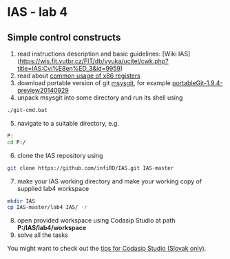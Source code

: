 IAS - lab 4
===========
Simple control constructs
-------------------------

1. read instructions description and basic guidelines: [Wiki IAS] (https://wis.fit.vutbr.cz/FIT/db/vyuka/ucitel/cwk.php?title=IAS:Cvi%E8en%ED_3&id=9959)
2. read about [common usage of x86 registers](http://www.eecg.toronto.edu/~amza/www.mindsec.com/files/x86regs.html)
3. download portable version of git [msysgit](https://github.com/msysgit/msysgit/releases), for example [portableGit-1.9.4-preview20140929](https://github.com/msysgit/msysgit/releases/download/Git-1.9.4-preview20140929/PortableGit-1.9.4-preview20140929.7z)
4. unpack msysgit into some directory and run its shell using
```bash
./git-cmd.bat
```
5. navigate to a suitable directory, e.g. 
```bash
P:
cd P:/
```
6. clone the IAS repository using 
```bash
git clone https://github.com/infiRD/IAS.git IAS-master
```
7. make your IAS working directory and make your working copy of supplied lab4 workspace 
```bash
mkdir IAS
cp IAS-master/lab4 IAS/ -r
```
8. open provided workspace using Codasip Studio at path **P:/IAS/lab4/workspace**
8. solve all the tasks

You might want to check out the [tips for Codasip Studio (Slovak only)](https://www.evernote.com/shard/s373/sh/b3ae5877-6faf-461d-9310-37daf9322f16/8033abc217738785).

